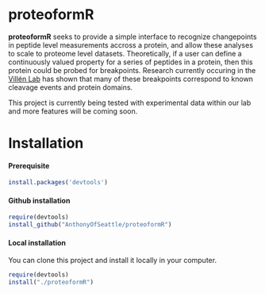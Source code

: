# proteoformR

**proteoformR** seeks to provide a simple interface to recognize changepoints in peptide level measurements accross a protein, and allow these analyses to scale to proteome level datasets. Theoretically, if a user can define a continuously valued property for a series of peptides in a protein, then this protein could be probed for breakpoints. Research currently occuring in the [Villén Lab](http://villenlab.gs.washington.edu/) has shown that many of these breakpoints correspond to known cleavage events and protein domains.

This project is currently being tested with experimental data within our lab and more features will be coming soon.

# Installation

#### Prerequisite

```r
install.packages('devtools')
```

#### Github installation


```r
require(devtools)
install_github("AnthonyOfSeattle/proteoformR")
```

#### Local installation

You can clone this project and install it locally in your computer.


```r
require(devtools)
install("./proteoformR")
```